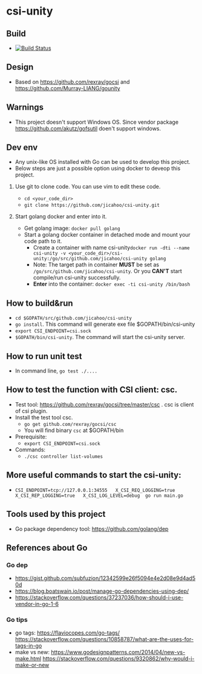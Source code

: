 # csi-unity

## Build
* [![Build Status](https://travis-ci.com/jicahoo/csi-unity.svg?branch=master)](https://travis-ci.com/jicahoo/csi-unity)

## Design
* Based on https://github.com/rexray/gocsi and https://github.com/Murray-LIANG/gounity

## Warnings
* This project doesn't support Windows OS. Since vendor package https://github.com/akutz/gofsutil doen't support windows.

## Dev env
* Any unix-like OS installed with Go can be used to develop this project.
* Below steps are just a possible option using docker to deveop this project.
1. Use git to clone code. You can use vim to edit these code.
    * `cd <your_code_dir>`
    * `git clone https://github.com/jicahoo/csi-unity.git`

2. Start golang docker and enter into it.
    * Get golang image: `docker pull golang`
    * Start a golang docker container in detached mode and mount your code path to it.
        * Create a container with name csi-unity`docker run -dti --name csi-unity -v <your_code_dir>/csi-unity:/go/src/github.com/jicahoo/csi-unity golang`
        * Note: The target path in container **MUST** be set as `/go/src/github.com/jicahoo/csi-unity`. Or you **CAN'T** start compile/run csi-unity successfully.
        * **Enter** into the container: `docker exec -ti csi-unity /bin/bash`

## How to build&run
* `cd $GOPATH/src/github.com/jicahoo/csi-unity`
* `go install`. This command will generate exe file $GOPATH/bin/csi-unity
* `export CSI_ENDPOINT=csi.sock`
* `$GOPATH/bin/csi-unity`. The command will start the csi-unity server.

## How to run unit test
* In command line, `go test ./....`

## How to test the function with CSI client: csc.
* Test tool: https://github.com/rexray/gocsi/tree/master/csc . csc is client of csi plugin.
* Install the test tool csc. 
    * `go get github.com/rexray/gocsi/csc`
    * You will find binary `csc` at $GOPATH/bin
* Prerequisite:
    * `export CSI_ENDPOINT=csi.sock`
* Commands:
    * `./csc controller list-volumes`

## More useful commands to start the csi-unity:
* `CSI_ENDPOINT=tcp://127.0.0.1:34555   X_CSI_REQ_LOGGING=true   X_CSI_REP_LOGGING=true   X_CSI_LOG_LEVEL=debug  go run main.go`

## Tools used by this project
* Go package dependency tool: https://github.com/golang/dep


## References about Go
### Go dep
* https://gist.github.com/subfuzion/12342599e26f5094e4e2d08e9d4ad50d
* https://blog.boatswain.io/post/manage-go-dependencies-using-dep/
* https://stackoverflow.com/questions/37237036/how-should-i-use-vendor-in-go-1-6

### Go tips
* go tags: https://flaviocopes.com/go-tags/ https://stackoverflow.com/questions/10858787/what-are-the-uses-for-tags-in-go
* make vs new: https://www.godesignpatterns.com/2014/04/new-vs-make.html https://stackoverflow.com/questions/9320862/why-would-i-make-or-new
